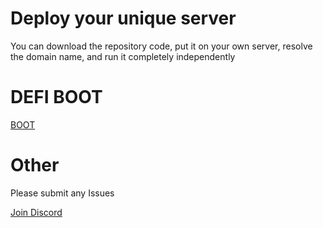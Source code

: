 # Deploy your unique server

You can download the repository code, put it on your own server, resolve the domain name, and run it completely independently

# DEFI BOOT

[BOOT](https://boot.trs.so)

# Other

Please submit any Issues

[Join Discord](https://discord.gg/VvuQ2hb)

